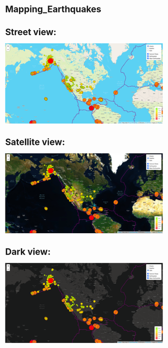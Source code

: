 # Mapping_Earthquakes

# Street view: 
![Street](Resources/street_view.png)

# Satellite view:
![Satellite](Resources/satellite.png)

# Dark view:
![Dark](Resources/dark.png)
